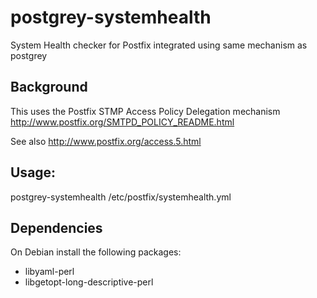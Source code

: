 # postgrey-systemhealth
System Health checker for Postfix integrated using same mechanism as postgrey

## Background

This uses the Postfix STMP Access Policy Delegation mechanism
http://www.postfix.org/SMTPD_POLICY_README.html

See also http://www.postfix.org/access.5.html

## Usage:

postgrey-systemhealth /etc/postfix/systemhealth.yml

## Dependencies

On Debian install the following packages:

* libyaml-perl
* libgetopt-long-descriptive-perl
